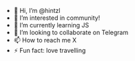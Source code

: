 - 👋 Hi, I’m @hintzl
- 👀 I’m interested in community!
- 🌱 I’m currently learning JS
- 💞️ I’m looking to collaborate on Telegram
- 📫 How to reach me X
- ⚡ Fun fact: love travelling

<!---
hintzl/hintzl is a ✨ special ✨ repository because its `README.md` (this file) appears on your GitHub profile.
You can click the Preview link to take a look at your changes.
--->
